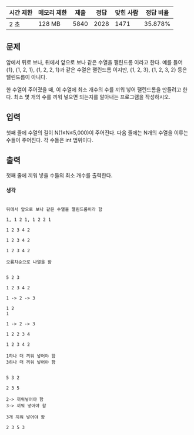 |시간 제한|메모리 제한|제출|정답|맞힌 사람|정답 비율|
|---|---|---|---|---|---|
|2 초|128 MB|5840|2028|1471|35.878%|

## 문제

앞에서 뒤로 보나, 뒤에서 앞으로 보나 같은 수열을 팰린드롬 이라고 한다. 예를 들어 {1}, {1, 2, 1}, {1, 2, 2, 1}과 같은 수열은 팰린드롬 이지만, {1, 2, 3}, {1, 2, 3, 2} 등은 팰린드롬이 아니다.

한 수열이 주어졌을 때, 이 수열에 최소 개수의 수를 끼워 넣어 팰린드롬을 만들려고 한다. 최소 몇 개의 수를 끼워 넣으면 되는지를 알아내는 프로그램을 작성하시오.

## 입력

첫째 줄에 수열의 길이 N(1≤N≤5,000)이 주어진다. 다음 줄에는 N개의 수열을 이루는 수들이 주어진다. 각 수들은 int 범위이다.

## 출력

첫째 줄에 끼워 넣을 수들의 최소 개수를 출력한다.

#### 생각
```

뒤에서 앞으로 보나 같은 수열을 팰린드롬이라 함

1, 1 2 1, 1 2 2 1

1 2 3 4 2

1 2 3 4 2

1 2 3 4 2

오름차순으로 나열을 함


5 2 3

1 2 3 4 2

1 -> 2 -> 3 

1 2
1

1 -> 2 -> 3

1 2 2 3 4

1 2 3 4 2

1하나 더 끼워 넣어야 함
3하나 더 끼워 넣어야 함


5 3 2 

2 3 5

2-> 끼워넣어야 함
3-> 끼워 넣어야 함

3개 끼워 넣어야 함

2 3 5 3

```

